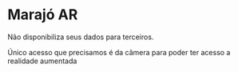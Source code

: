 # Marajó AR

Não disponibiliza seus dados para terceiros.

Único acesso que precisamos é da câmera para poder ter acesso a realidade aumentada
